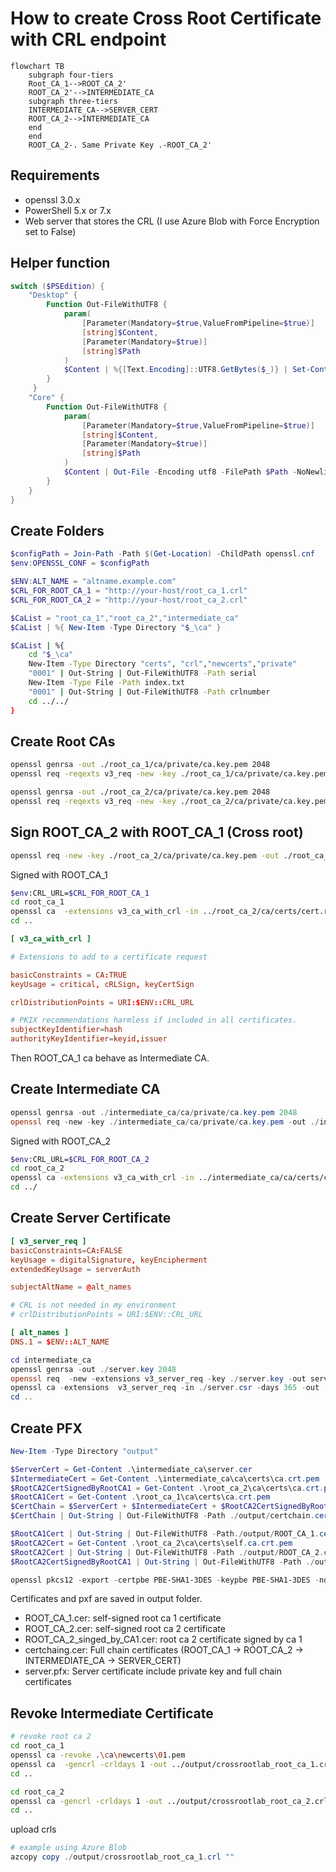 # How to create Cross Root Certificate with CRL endpoint

```mermaid
flowchart TB
    subgraph four-tiers
    Root_CA_1-->ROOT_CA_2'
    ROOT_CA_2'-->INTERMEDIATE_CA
    subgraph three-tiers
    INTERMEDIATE_CA-->SERVER_CERT
    ROOT_CA_2-->INTERMEDIATE_CA
    end
    end
    ROOT_CA_2-. Same Private Key .-ROOT_CA_2'
```

## Requirements

- openssl 3.0.x
- PowerShell 5.x or 7.x
- Web server that stores the CRL (I use Azure Blob with Force Encryption set to False)

## Helper function

```powershell
switch ($PSEdition) {
    "Desktop" { 
        Function Out-FileWithUTF8 {
            param(
                [Parameter(Mandatory=$true,ValueFromPipeline=$true)]
                [string]$Content,
                [Parameter(Mandatory=$true)]
                [string]$Path
            )
            $Content | %{[Text.Encoding]::UTF8.GetBytes($_)} | Set-Content -Encoding Byte -Path $Path
        }
     }
    "Core" {
        Function Out-FileWithUTF8 {
            param(
                [Parameter(Mandatory=$true,ValueFromPipeline=$true)]
                [string]$Content,
                [Parameter(Mandatory=$true)]
                [string]$Path
            )
            $Content | Out-File -Encoding utf8 -FilePath $Path -NoNewline
        }
    }
}
```

## Create Folders

```powershell
$configPath = Join-Path -Path $(Get-Location) -ChildPath openssl.cnf
$env:OPENSSL_CONF = $configPath

$ENV:ALT_NAME = "altname.example.com"
$CRL_FOR_ROOT_CA_1 = "http://your-host/root_ca_1.crl"
$CRL_FOR_ROOT_CA_2 = "http://your-host/root_ca_2.crl"
```

```powershell
$CaList = "root_ca_1","root_ca_2","intermediate_ca"
$CaList | %{ New-Item -Type Directory "$_\ca" }
```

```sh
$CaList | %{
    cd "$_\ca"
    New-Item -Type Directory "certs", "crl","newcerts","private"
    "0001" | Out-String | Out-FileWithUTF8 -Path serial
    New-Item -Type File -Path index.txt
    "0001" | Out-String | Out-FileWithUTF8 -Path crlnumber
    cd ../../
}
```

## Create Root CAs

```sh
openssl genrsa -out ./root_ca_1/ca/private/ca.key.pem 2048
openssl req -reqexts v3_req -new -key ./root_ca_1/ca/private/ca.key.pem -x509 -nodes -days 3650 -out ./root_ca_1/ca/certs/ca.crt.pem -subj "/C=JP/ST=Tokyo/L=Shinagawa/O=Contoso/OU=CA/CN=ROOT_CA_1"

openssl genrsa -out ./root_ca_2/ca/private/ca.key.pem 2048
openssl req -reqexts v3_req -new -key ./root_ca_2/ca/private/ca.key.pem -x509 -nodes -days 3650 -out ./root_ca_2/ca/certs/self.ca.crt.pem -subj "/C=JP/ST=Tokyo/L=Shinagawa/O=Contoso/OU=CA/CN=ROOT_CA_2"
```

## Sign ROOT_CA_2 with ROOT_CA_1 (Cross root)

```sh
openssl req -new -key ./root_ca_2/ca/private/ca.key.pem -out ./root_ca_2/ca/certs/cert.req -subj "/C=JP/ST=Tokyo/L=Shinagawa/O=Contoso/OU=CA/CN=ROOT_CA_2"
```

Signed with ROOT_CA_1

```sh
$env:CRL_URL=$CRL_FOR_ROOT_CA_1
cd root_ca_1
openssl ca  -extensions v3_ca_with_crl -in ../root_ca_2/ca/certs/cert.req -days 3650 -out ../root_ca_2/ca/certs/ca.crt.pem
cd ..
```

```conf
[ v3_ca_with_crl ]

# Extensions to add to a certificate request

basicConstraints = CA:TRUE
keyUsage = critical, cRLSign, keyCertSign

crlDistributionPoints = URI:$ENV::CRL_URL

# PKIX recommendations harmless if included in all certificates.
subjectKeyIdentifier=hash
authorityKeyIdentifier=keyid,issuer
```

Then ROOT_CA_1 ca behave as Intermediate CA.

## Create Intermediate CA

```powershell
openssl genrsa -out ./intermediate_ca/ca/private/ca.key.pem 2048
openssl req -new -key ./intermediate_ca/ca/private/ca.key.pem -out ./intermediate_ca/ca/certs/cert.req -subj "/C=JP/ST=Tokyo/L=Shinagawa/O=Contoso/OU=CA/CN=INTERMEDIATE_CA"
```

Signed with ROOT_CA_2

```sh
$env:CRL_URL=$CRL_FOR_ROOT_CA_2
cd root_ca_2
openssl ca -extensions v3_ca_with_crl -in ../intermediate_ca/ca/certs/cert.req -days 3650 -out ../intermediate_ca/ca/certs/ca.crt.pem
cd ../
```

## Create Server Certificate

```conf
[ v3_server_req ]
basicConstraints=CA:FALSE
keyUsage = digitalSignature, keyEncipherment
extendedKeyUsage = serverAuth

subjectAltName = @alt_names

# CRL is not needed in my environment
# crlDistributionPoints = URI:$ENV::CRL_URL

[ alt_names ]
DNS.1 = $ENV::ALT_NAME
```

```powershell
cd intermediate_ca
openssl genrsa -out ./server.key 2048
openssl req  -new -extensions v3_server_req -key ./server.key -out server.csr -subj "/C=JP/ST=Tokyo/L=Shinagawa/O=Contoso/OU=CA/CN=$($env:ALT_NAME)"
openssl ca -extensions  v3_server_req -in ./server.csr -days 365 -out ./server.cer
cd ..
```

## Create PFX

```powershell
New-Item -Type Directory "output"

$ServerCert = Get-Content .\intermediate_ca\server.cer
$IntermediateCert = Get-Content .\intermediate_ca\ca\certs\ca.crt.pem
$RootCA2CertSignedByRootCA1 = Get-Content .\root_ca_2\ca\certs\ca.crt.pem
$RootCA1Cert = Get-Content .\root_ca_1\ca\certs\ca.crt.pem
$CertChain = $ServerCert + $IntermediateCert + $RootCA2CertSignedByRootCA1 + $RootCA1Cert
$CertChain | Out-String | Out-FileWithUTF8 -Path ./output/certchain.cer

$RootCA1Cert | Out-String | Out-FileWithUTF8 -Path./output/ROOT_CA_1.cer
$RootCA2Cert = Get-Content .\root_ca_2\ca\certs\self.ca.crt.pem
$RootCA2Cert | Out-String | Out-FileWithUTF8 -Path ./output/ROOT_CA_2.cer
$RootCA2CertSignedByRootCA1 | Out-String | Out-FileWithUTF8 -Path ./output/ROOT_CA_2_singed_by_CA1.cer

openssl pkcs12 -export -certpbe PBE-SHA1-3DES -keypbe PBE-SHA1-3DES -nomac -out ./server.pfx  -inkey ./intermediate_ca/server.key -in ./certchain.cer -nodes
```

Certificates and pxf are saved in output folder.

- ROOT_CA_1.cer: self-signed root ca 1 certificate
- ROOT_CA_2.cer: self-signed root ca 2 certificate
- ROOT_CA_2_singed_by_CA1.cer: root ca 2 certificate signed by ca 1
- certchaing.cer: Full chain certificates (ROOT_CA_1 -> ROOT_CA_2 -> INTERMEDIATE_CA -> SERVER_CERT)
- server.pfx: Server certificate include private key and full chain certificates

## Revoke Intermediate Certificate

```sh
# revoke root ca 2
cd root_ca_1
openssl ca -revoke .\ca\newcerts\01.pem
openssl ca  -gencrl -crldays 1 -out ../output/crossrootlab_root_ca_1.crl
cd ..

cd root_ca_2
openssl ca -gencrl -crldays 1 -out ../output/crossrootlab_root_ca_2.crl
cd ..
```

upload crls

```powershell
# example using Azure Blob
azcopy copy ./output/crossrootlab_root_ca_1.crl ""
```